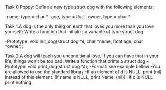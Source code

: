 Task 0.Poppy:
Define a new type struct dog with the following elements:

-name, type = char *
-age, type = float
-owner, type = char *

Task 1.A dog is the only thing on earth that loves you more than you love yourself:
Write a function that initialize a variable of type struct dog

-Prototype: void init_dog(struct dog *d, char *name, float age, char *owner);

Task 2.A dog will teach you unconditional love. If you can have that in your life, things won't be too bad:
Write a function that prints a struct dog
-Prototype: void print_dog(struct dog *d);
-Format: see example bellow
-You are allowed to use the standard library
-If an element of d is NULL, print (nil) instead of this element. (if name is NULL, print Name: (nil))
-If d is NULL print nothing.
